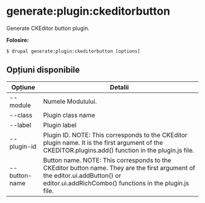 # generate:plugin:ckeditorbutton
Generate CKEditor button plugin.

**Folosire:**
```
$ drupal generate:plugin:ckeditorbutton [options]
```

## Opțiuni disponibile
Opțiune | Detalii
-------|-------------
--module | Numele Modulului.
--class | Plugin class name
--label | Plugin label
--plugin-id | Plugin ID. NOTE: This corresponds to the CKEditor plugin name. It is the first argument of the CKEDITOR.plugins.add() function in the plugin.js file.
--button-name | Button name. NOTE: This corresponds to the CKEditor button name. They are the first argument of the editor.ui.addButton() or editor.ui.addRichCombo() functions in the plugin.js file.

